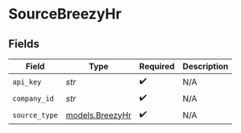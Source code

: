 # SourceBreezyHr


## Fields

| Field                                    | Type                                     | Required                                 | Description                              |
| ---------------------------------------- | ---------------------------------------- | ---------------------------------------- | ---------------------------------------- |
| `api_key`                                | *str*                                    | :heavy_check_mark:                       | N/A                                      |
| `company_id`                             | *str*                                    | :heavy_check_mark:                       | N/A                                      |
| `source_type`                            | [models.BreezyHr](../models/breezyhr.md) | :heavy_check_mark:                       | N/A                                      |
